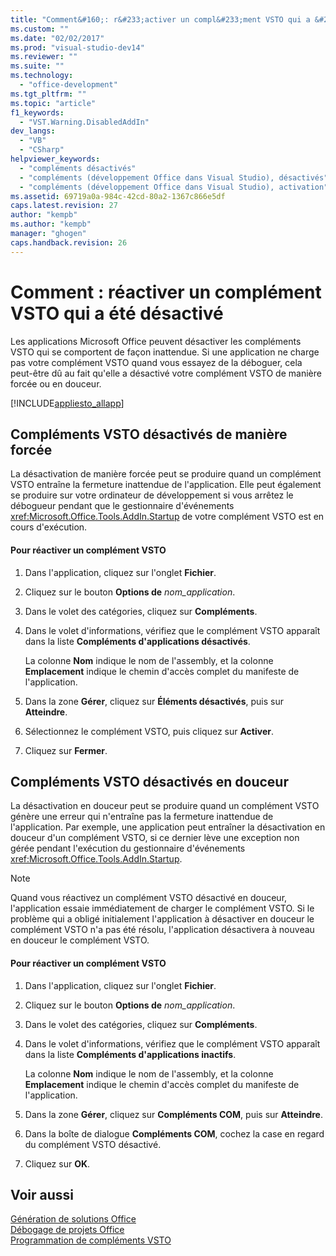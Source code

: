 ```yaml
---
title: "Comment&#160;: r&#233;activer un compl&#233;ment VSTO qui a &#233;t&#233; d&#233;sactiv&#233; | Microsoft Docs"
ms.custom: ""
ms.date: "02/02/2017"
ms.prod: "visual-studio-dev14"
ms.reviewer: ""
ms.suite: ""
ms.technology: 
  - "office-development"
ms.tgt_pltfrm: ""
ms.topic: "article"
f1_keywords: 
  - "VST.Warning.DisabledAddIn"
dev_langs: 
  - "VB"
  - "CSharp"
helpviewer_keywords: 
  - "compléments désactivés"
  - "compléments (développement Office dans Visual Studio), désactivés"
  - "compléments (développement Office dans Visual Studio), activation"
ms.assetid: 69719a0a-984c-42cd-80a2-1367c866e5df
caps.latest.revision: 27
author: "kempb"
ms.author: "kempb"
manager: "ghogen"
caps.handback.revision: 26
---
```

# Comment&#160;: r&#233;activer un compl&#233;ment VSTO qui a &#233;t&#233; d&#233;sactiv&#233;
  Les applications Microsoft Office peuvent désactiver les compléments VSTO qui se comportent de façon inattendue. Si une application ne charge pas votre complément VSTO quand vous essayez de la déboguer, cela peut\-être dû au fait qu'elle a désactivé votre complément VSTO de manière forcée ou en douceur.  
  
 [!INCLUDE[appliesto_allapp](../vsto/includes/appliesto-allapp-md.md)]  
  
## Compléments VSTO désactivés de manière forcée  
 La désactivation de manière forcée peut se produire quand un complément VSTO entraîne la fermeture inattendue de l'application. Elle peut également se produire sur votre ordinateur de développement si vous arrêtez le débogueur pendant que le gestionnaire d'événements <xref:Microsoft.Office.Tools.AddIn.Startup> de votre complément VSTO est en cours d'exécution.  
  
#### Pour réactiver un complément VSTO  
  
1.  Dans l'application, cliquez sur l'onglet **Fichier**.  
  
2.  Cliquez sur le bouton **Options de** *nom\_application*.  
  
3.  Dans le volet des catégories, cliquez sur **Compléments**.  
  
4.  Dans le volet d'informations, vérifiez que le complément VSTO apparaît dans la liste **Compléments d'applications désactivés**.  
  
     La colonne **Nom** indique le nom de l'assembly, et la colonne **Emplacement** indique le chemin d'accès complet du manifeste de l'application.  
  
5.  Dans la zone **Gérer**, cliquez sur **Éléments désactivés**, puis sur **Atteindre**.  
  
6.  Sélectionnez le complément VSTO, puis cliquez sur **Activer**.  
  
7.  Cliquez sur **Fermer**.  
  
## Compléments VSTO désactivés en douceur  
 La désactivation en douceur peut se produire quand un complément VSTO génère une erreur qui n'entraîne pas la fermeture inattendue de l'application. Par exemple, une application peut entraîner la désactivation en douceur d'un complément VSTO, si ce dernier lève une exception non gérée pendant l'exécution du gestionnaire d'événements <xref:Microsoft.Office.Tools.AddIn.Startup>.  
  
> [!NOTE]  
>  Quand vous réactivez un complément VSTO désactivé en douceur, l'application essaie immédiatement de charger le complément VSTO. Si le problème qui a obligé initialement l'application à désactiver en douceur le complément VSTO n'a pas été résolu, l'application désactivera à nouveau en douceur le complément VSTO.  
  
#### Pour réactiver un complément VSTO  
  
1.  Dans l'application, cliquez sur l'onglet **Fichier**.  
  
2.  Cliquez sur le bouton **Options de** *nom\_application*.  
  
3.  Dans le volet des catégories, cliquez sur **Compléments**.  
  
4.  Dans le volet d'informations, vérifiez que le complément VSTO apparaît dans la liste **Compléments d'applications inactifs**.  
  
     La colonne **Nom** indique le nom de l'assembly, et la colonne **Emplacement** indique le chemin d'accès complet du manifeste de l'application.  
  
5.  Dans la zone **Gérer**, cliquez sur **Compléments COM**, puis sur **Atteindre**.  
  
6.  Dans la boîte de dialogue **Compléments COM**, cochez la case en regard du complément VSTO désactivé.  
  
7.  Cliquez sur **OK**.  
  
## Voir aussi  
 [Génération de solutions Office](../vsto/building-office-solutions.md)   
 [Débogage de projets Office](../vsto/debugging-office-projects.md)   
 [Programmation de compléments VSTO](../vsto/programming-vsto-add-ins.md)  
  
  